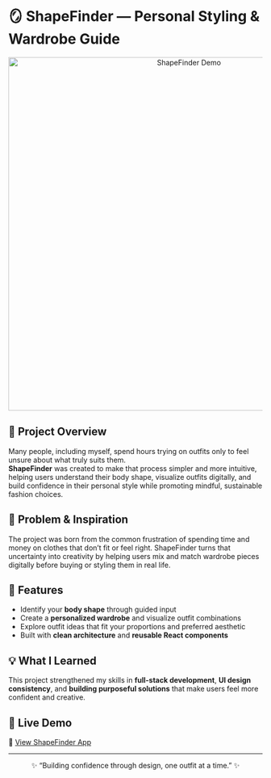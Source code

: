 # 🪞 ShapeFinder — Personal Styling & Wardrobe Guide  

<p align="center">
  <img src="https://your-demo-image-link-here" alt="ShapeFinder Demo" width="700"/>
</p>

## 🌟 Project Overview  
Many people, including myself, spend hours trying on outfits only to feel unsure about what truly suits them.  
**ShapeFinder** was created to make that process simpler and more intuitive, helping users understand their body shape, visualize outfits digitally, and build confidence in their personal style while promoting mindful, sustainable fashion choices.  

## 🧠 Problem & Inspiration  
The project was born from the common frustration of spending time and money on clothes that don’t fit or feel right. ShapeFinder turns that uncertainty into creativity by helping users mix and match wardrobe pieces digitally before buying or styling them in real life.  

## 🎯 Features  
- Identify your **body shape** through guided input  
- Create a **personalized wardrobe** and visualize outfit combinations  
- Explore outfit ideas that fit your proportions and preferred aesthetic  
- Built with **clean architecture** and **reusable React components**

## 💡 What I Learned  
This project strengthened my skills in **full-stack development**, **UI design consistency**, and **building purposeful solutions** that make users feel more confident and creative.  

## 🚀 Live Demo  
🔗 [View ShapeFinder App](https://shape-detector-app-alfk.vercel.app/)

---

<p align="center">✨ “Building confidence through design, one outfit at a time.” ✨</p>
